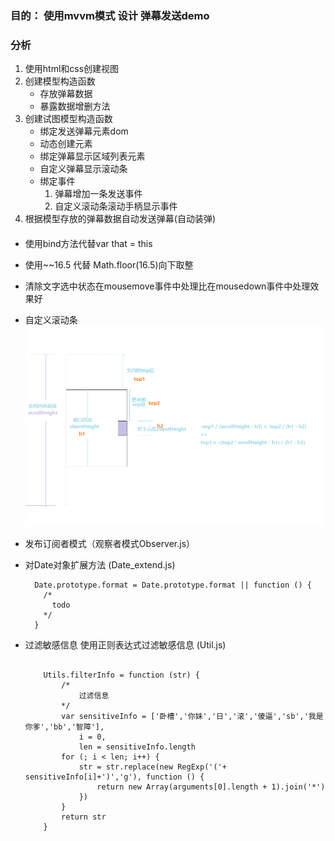 
### 目的： 使用mvvm模式 设计 弹幕发送demo
### 分析
  
1.  使用html和css创建视图        
2.  创建模型构造函数
	- 存放弹幕数据
	- 暴露数据增删方法
3. 创建试图模型构造函数
	- 绑定发送弹幕元素dom
	- 动态创建元素        
	- 绑定弹幕显示区域列表元素
	- 自定义弹幕显示滚动条
	- 绑定事件
		1. 弹幕增加一条发送事件
		2. 自定义滚动条滚动手柄显示事件
4. 根据模型存放的弹幕数据自动发送弹幕(自动装弹)


#### 
	
  - 使用bind方法代替var that = this
  - 使用~~16.5 代替 Math.floor(16.5)向下取整
  - 清除文字选中状态在mousemove事件中处理比在mousedown事件中处理效果好
  - 自定义滚动条
  	  ![自定义滚动条](./detail.png)
  - 发布订阅者模式（观察者模式Observer.js）
  - 对Date对象扩展方法 (Date_extend.js)
    
    ```
      Date.prototype.format = Date.prototype.format || function () {
        /*
          todo
        */
      }
    ```
  - 过滤敏感信息  使用正则表达式过滤敏感信息 (Util.js)
	```

		Utils.filterInfo = function (str) {
		    /*
		        过滤信息
		    */
		    var sensitiveInfo = ['卧槽','你妹','日','滚','傻逼','sb','我是你爹','bb','智障'],
		        i = 0,
		        len = sensitiveInfo.length
		    for (; i < len; i++) {
		        str = str.replace(new RegExp('('+ sensitiveInfo[i]+')','g'), function () {
		            return new Array(arguments[0].length + 1).join('*')
		        })
		    }
		    return str
		}		

	```
